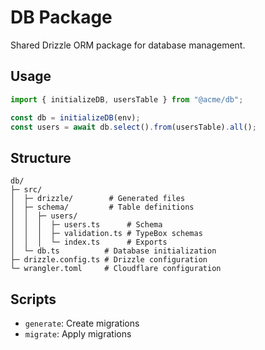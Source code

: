 # DB Package

Shared Drizzle ORM package for database management.

## Usage

```ts
import { initializeDB, usersTable } from "@acme/db";

const db = initializeDB(env);
const users = await db.select().from(usersTable).all();
```

## Structure

```
db/
├─ src/
│  ├─ drizzle/        # Generated files
│  ├─ schema/         # Table definitions
│  │  ├─ users/
│  │  │  ├─ users.ts      # Schema
│  │  │  ├─ validation.ts # TypeBox schemas
│  │  │  └─ index.ts      # Exports
│  └─ db.ts          # Database initialization
├─ drizzle.config.ts # Drizzle configuration
└─ wrangler.toml     # Cloudflare configuration
```

## Scripts

- `generate`: Create migrations
- `migrate`: Apply migrations
